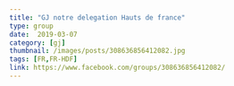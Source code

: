 ```yaml
---
title: "GJ notre delegation Hauts de france"
type: group
date:  2019-03-07
category: [gj]
thumbnail: /images/posts/308636856412082.jpg
tags: [FR,FR-HDF]
link: https://www.facebook.com/groups/308636856412082/
---
```

